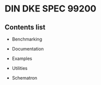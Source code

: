 # DIN DKE SPEC 99200

## Contents list

- Benchmarking

- Documentation

- Examples

- Utilities

- Schematron
